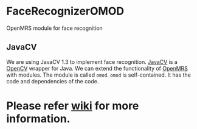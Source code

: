# FaceRecognizerOMOD
OpenMRS module for face recognition

## JavaCV
We are using JavaCV 1.3 to implement face recognition. [JavaCV](https://github.com/bytedeco/javacv) is a [OpenCV](http://opencv.org/) wrapper for Java. We can extend the 
functionality of [OpenMRS](http://openmrs.org/) with modules. The module is called `omod`. `omod` is self-contained. It has the code
 and dependencies of the code.


# Please refer [wiki](https://github.com/Future-Focus-Tech/FaceRecognizerOMOD/wiki) for more information.
